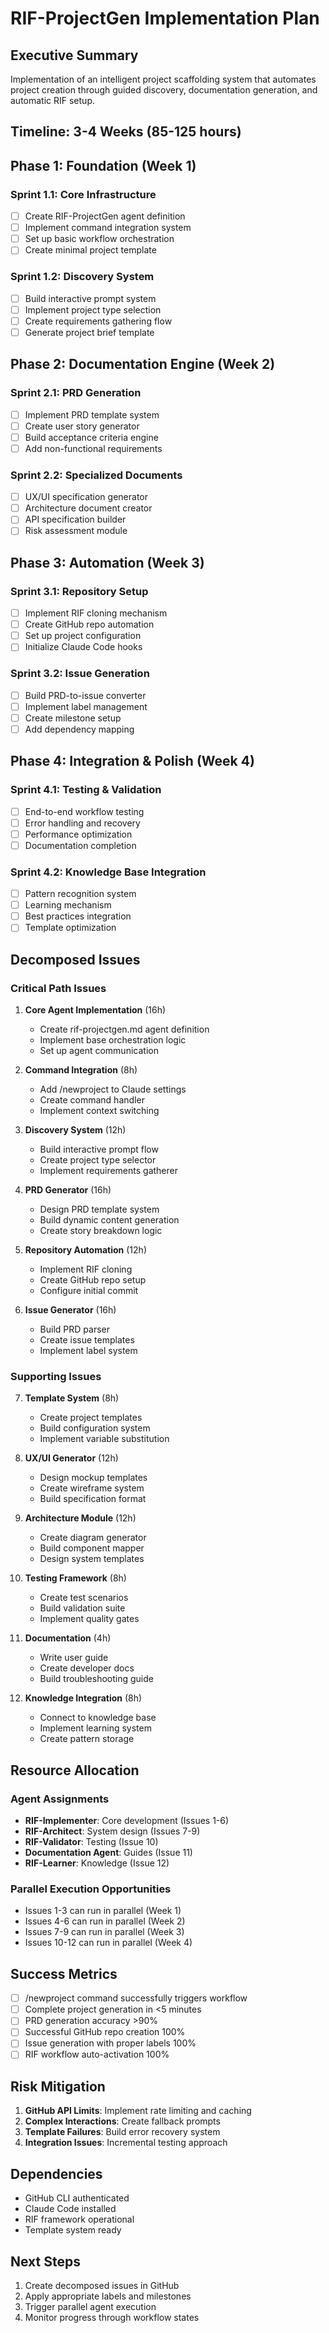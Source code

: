 # RIF-ProjectGen Implementation Plan

## Executive Summary
Implementation of an intelligent project scaffolding system that automates project creation through guided discovery, documentation generation, and automatic RIF setup.

## Timeline: 3-4 Weeks (85-125 hours)

## Phase 1: Foundation (Week 1)
### Sprint 1.1: Core Infrastructure
- [ ] Create RIF-ProjectGen agent definition
- [ ] Implement command integration system
- [ ] Set up basic workflow orchestration
- [ ] Create minimal project template

### Sprint 1.2: Discovery System
- [ ] Build interactive prompt system
- [ ] Implement project type selection
- [ ] Create requirements gathering flow
- [ ] Generate project brief template

## Phase 2: Documentation Engine (Week 2)
### Sprint 2.1: PRD Generation
- [ ] Implement PRD template system
- [ ] Create user story generator
- [ ] Build acceptance criteria engine
- [ ] Add non-functional requirements

### Sprint 2.2: Specialized Documents
- [ ] UX/UI specification generator
- [ ] Architecture document creator
- [ ] API specification builder
- [ ] Risk assessment module

## Phase 3: Automation (Week 3)
### Sprint 3.1: Repository Setup
- [ ] Implement RIF cloning mechanism
- [ ] Create GitHub repo automation
- [ ] Set up project configuration
- [ ] Initialize Claude Code hooks

### Sprint 3.2: Issue Generation
- [ ] Build PRD-to-issue converter
- [ ] Implement label management
- [ ] Create milestone setup
- [ ] Add dependency mapping

## Phase 4: Integration & Polish (Week 4)
### Sprint 4.1: Testing & Validation
- [ ] End-to-end workflow testing
- [ ] Error handling and recovery
- [ ] Performance optimization
- [ ] Documentation completion

### Sprint 4.2: Knowledge Base Integration
- [ ] Pattern recognition system
- [ ] Learning mechanism
- [ ] Best practices integration
- [ ] Template optimization

## Decomposed Issues

### Critical Path Issues
1. **Core Agent Implementation** (16h)
   - Create rif-projectgen.md agent definition
   - Implement base orchestration logic
   - Set up agent communication

2. **Command Integration** (8h)
   - Add /newproject to Claude settings
   - Create command handler
   - Implement context switching

3. **Discovery System** (12h)
   - Build interactive prompt flow
   - Create project type selector
   - Implement requirements gatherer

4. **PRD Generator** (16h)
   - Design PRD template system
   - Build dynamic content generation
   - Create story breakdown logic

5. **Repository Automation** (12h)
   - Implement RIF cloning
   - Create GitHub repo setup
   - Configure initial commit

6. **Issue Generator** (16h)
   - Build PRD parser
   - Create issue templates
   - Implement label system

### Supporting Issues
7. **Template System** (8h)
   - Create project templates
   - Build configuration system
   - Implement variable substitution

8. **UX/UI Generator** (12h)
   - Design mockup templates
   - Create wireframe system
   - Build specification format

9. **Architecture Module** (12h)
   - Create diagram generator
   - Build component mapper
   - Design system templates

10. **Testing Framework** (8h)
    - Create test scenarios
    - Build validation suite
    - Implement quality gates

11. **Documentation** (4h)
    - Write user guide
    - Create developer docs
    - Build troubleshooting guide

12. **Knowledge Integration** (8h)
    - Connect to knowledge base
    - Implement learning system
    - Create pattern storage

## Resource Allocation

### Agent Assignments
- **RIF-Implementer**: Core development (Issues 1-6)
- **RIF-Architect**: System design (Issues 7-9)
- **RIF-Validator**: Testing (Issue 10)
- **Documentation Agent**: Guides (Issue 11)
- **RIF-Learner**: Knowledge (Issue 12)

### Parallel Execution Opportunities
- Issues 1-3 can run in parallel (Week 1)
- Issues 4-6 can run in parallel (Week 2)
- Issues 7-9 can run in parallel (Week 3)
- Issues 10-12 can run in parallel (Week 4)

## Success Metrics
- [ ] /newproject command successfully triggers workflow
- [ ] Complete project generation in <5 minutes
- [ ] PRD generation accuracy >90%
- [ ] Successful GitHub repo creation 100%
- [ ] Issue generation with proper labels 100%
- [ ] RIF workflow auto-activation 100%

## Risk Mitigation
1. **GitHub API Limits**: Implement rate limiting and caching
2. **Complex Interactions**: Create fallback prompts
3. **Template Failures**: Build error recovery system
4. **Integration Issues**: Incremental testing approach

## Dependencies
- GitHub CLI authenticated
- Claude Code installed
- RIF framework operational
- Template system ready

## Next Steps
1. Create decomposed issues in GitHub
2. Apply appropriate labels and milestones
3. Trigger parallel agent execution
4. Monitor progress through workflow states